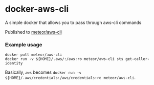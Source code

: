 # docker-aws-cli
A simple docker that allows you to pass through aws-cli commands

Published to [meteor/aws-cli](https://hub.docker.com/r/meteor/aws-cli/tags/)

### Example usage

```
docker pull meteor/aws-cli
docker run -v ${HOME}/.aws/:/aws:ro meteor/aws-cli sts get-caller-identity
```

Basically, `aws` becomes `docker run -v ${HOME}/.aws/credentials:/aws/credentials:ro meteor/aws-cli`.
